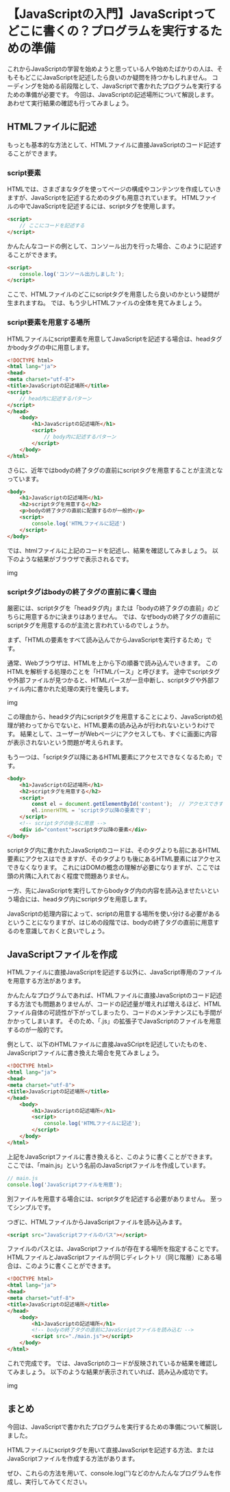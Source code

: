 # 【JavaScriptの入門】JavaScriptってどこに書くの？プログラムを実行するための準備

これからJavaScriptの学習を始めようと思っている人や始めたばかりの人は、そもそもどこにJavaScriptを記述したら良いのか疑問を持つかもしれません。
コーディングを始める前段階として、JavaScriptで書かれたプログラムを実行するための準備が必要です。
今回は、JavaScriptの記述場所について解説します。あわせて実行結果の確認も行ってみましょう。

## HTMLファイルに記述
もっとも基本的な方法として、HTMLファイルに直接JavaScriptのコード記述することができます。

### script要素
HTMLでは、さまざまなタグを使ってページの構成やコンテンツを作成していきますが、JavaScriptを記述するためのタグも用意されています。
HTMLファイルの中でJavaScriptを記述するには、scriptタグを使用します。
```html
<script>
	// ここにコードを記述する
</script>
```

かんたんなコードの例として、コンソール出力を行った場合、このように記述することができます。
```html
<script>
	console.log('コンソール出力しました');
</script>
```

ここで、HTMLファイルのどこにscriptタグを用意したら良いのかという疑問が生まれますね。
では、もう少しHTMLファイルの全体を見てみましょう。

### script要素を用意する場所
HTMLファイルにscript要素を用意してJavaScriptを記述する場合は、headタグかbodyタグの中に用意します。
```html
<!DOCTYPE html>
<html lang="ja">
<head>
<meta charset="utf-8">
<title>JavaScriptの記述場所</title>
<script>
	// head内に記述するパターン
</script>
</head>
	<body>
		<h1>JavaScriptの記述場所</h1>
		<script>
			// body内に記述するパターン
		</script>
	</body>
</html>
```

さらに、近年ではbodyの終了タグの直前にscriptタグを用意することが主流となっています。
```html
<body>
	<h1>JavaScriptの記述場所</h1>
	<h2>scriptタグを用意する</h2>
	<p>bodyの終了タグの直前に配置するのが一般的</p>
	<script>
		console.log('HTMLファイルに記述')
	</script>
</body>
```

では、htmlファイルに上記のコードを記述し、結果を確認してみましょう。
以下のような結果がブラウザで表示されるです。

img

### scriptタグはbodyの終了タグの直前に書く理由
厳密には、scriptタグを「headタグ内」または「bodyの終了タグの直前」のどちらに用意するかに決まりはありません。
では、なぜbodyの終了タグの直前にscriptタグを用意するのが主流と言われているのでしょうか。

まず、「HTMLの要素をすべて読み込んでからJavaScriptを実行するため」です。

通常、Webブラウザは、HTMLを上から下の順番で読み込んでいきます。
このHTMLを解析する処理のことを「HTMLパース」と呼びます。
途中でscriptタグや外部ファイルが見つかると、HTMLパースが一旦中断し、scriptタグや外部ファイル内に書かれた処理の実行を優先します。

img

この理由から、headタグ内にscriptタグを用意することにより、JavaScriptの処理が終わってからでないと、HTML要素の読み込みが行われないというわけです。
結果として、ユーザーがWebページにアクセスしても、すぐに画面に内容が表示されないという問題が考えられます。

もう一つは、「scriptタグ以降にあるHTML要素にアクセスできなくなるため」です。
```html
<body>
	<h1>JavaScriptの記述場所</h1>
	<h2>scriptタグを用意する</h2>
	<script>
		const el = document.getElementById('content'); 	// アクセスできずにエラーになる
		el.innerHTML = 'scriptタグ以降の要素です';
	</script>
	<!-- scriptタグの後ろに用意 -->
	<div id="content">scriptタグ以降の要素</div>
</body>
```
scriptタグ内に書かれたJavaScriptのコードは、そのタグよりも前にあるHTML要素にアクセスはできますが、そのタグよりも後にあるHTML要素にはアクセスできなくなります。
これにはDOMの概念の理解が必要になりますが、ここでは頭の片隅に入れておく程度で問題ありません。

一方、先にJavaScriptを実行してからbodyタグ内の内容を読み込ませたいという場合には、headタグ内にscriptタグを用意します。

JavaScriptの処理内容によって、scriptの用意する場所を使い分ける必要があるということになりますが、はじめの段階では、bodyの終了タグの直前に用意するのを意識しておくと良いでしょう。

## JavaScriptファイルを作成
HTMLファイルに直接JavaScriptを記述する以外に、JavaScript専用のファイルを用意する方法があります。

かんたんなプログラムであれば、HTMLファイルに直接JavaScriptのコード記述する方法でも問題ありませんが、コードの記述量が増えれば増えるほど、HTMLファイル自体の可読性が下がってしまったり、コードのメンテナンスにも手間がかかってしまいます。
そのため、「.js」の拡張子でJavaScriptのファイルを用意するのが一般的です。

例として、以下のHTMLファイルに直接JavaSCriptを記述していたものを、JavaScriptファイルに書き換えた場合を見てみましょう。

```html
<!DOCTYPE html>
<html lang="ja">
<head>
<meta charset="utf-8">
<title>JavaScriptの記述場所</title>
</head>
	<body>
		<h1>JavaScriptの記述場所</h1>
		<script>
			console.log('HTMLファイルに記述');
		</script>
	</body>
</html>
```

上記をJavaScriptファイルに書き換えると、このように書くことができます。
ここでは、「main.js」という名前のJavaScriptファイルを作成しています。
```javascript
// main.js
console.log('JavaScriptファイルを用意');
```
別ファイルを用意する場合には、scriptタグを記述する必要がありません。
至ってシンプルです。

つぎに、HTMLファイルからJavaScriptファイルを読み込みます。
```html
<script src="JavaScriptファイルのパス"></script>
```
ファイルのパスとは、JavaScriptファイルが存在する場所を指定することです。
HTMLファイルとJavaScriptファイルが同じディレクトリ（同じ階層）にある場合は、このように書くことができます。

```html
<!DOCTYPE html>
<html lang="ja">
<head>
<meta charset="utf-8">
<title>JavaScriptの記述場所</title>
</head>
	<body>
		<h1>JavaScriptの記述場所</h1>
		<!-- bodyの終了タグの直前にJavaScriptファイルを読み込む -->
		<script src="./main.js"></script> 
	</body>
</html>
```

これで完成です。
では、JavaScriptのコードが反映されているか結果を確認してみましょう。
以下のような結果が表示されていれば、読み込み成功です。

img

## まとめ
今回は、JavaScriptで書かれたプログラムを実行するための準備について解説しました。

HTMLファイルにscriptタグを用いて直接JavaScriptを記述する方法、またはJavaScriptファイルを作成する方法があります。

ぜひ、これらの方法を用いて、console.log('')などのかんたんなプログラムを作成し、実行してみてください。
